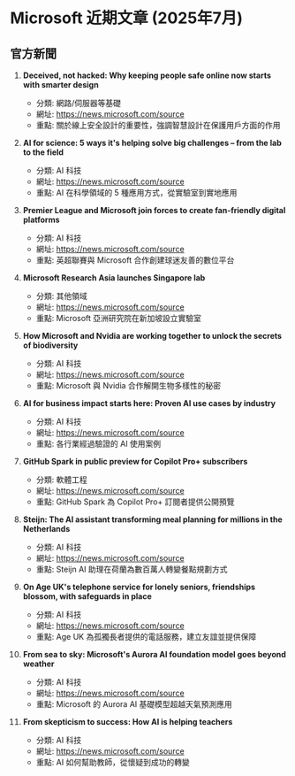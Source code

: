# Microsoft 近期文章 (2025年7月)

## 官方新聞
1. **Deceived, not hacked: Why keeping people safe online now starts with smarter design**
   - 分類: 網路/伺服器等基礎
   - 網址: https://news.microsoft.com/source
   - 重點: 關於線上安全設計的重要性，強調智慧設計在保護用戶方面的作用

2. **AI for science: 5 ways it's helping solve big challenges – from the lab to the field**
   - 分類: AI 科技
   - 網址: https://news.microsoft.com/source
   - 重點: AI 在科學領域的 5 種應用方式，從實驗室到實地應用

3. **Premier League and Microsoft join forces to create fan-friendly digital platforms**
   - 分類: AI 科技
   - 網址: https://news.microsoft.com/source
   - 重點: 英超聯賽與 Microsoft 合作創建球迷友善的數位平台

4. **Microsoft Research Asia launches Singapore lab**
   - 分類: 其他領域
   - 網址: https://news.microsoft.com/source
   - 重點: Microsoft 亞洲研究院在新加坡設立實驗室

5. **How Microsoft and Nvidia are working together to unlock the secrets of biodiversity**
   - 分類: AI 科技
   - 網址: https://news.microsoft.com/source
   - 重點: Microsoft 與 Nvidia 合作解開生物多樣性的秘密

6. **AI for business impact starts here: Proven AI use cases by industry**
   - 分類: AI 科技
   - 網址: https://news.microsoft.com/source
   - 重點: 各行業經過驗證的 AI 使用案例

7. **GitHub Spark in public preview for Copilot Pro+ subscribers**
   - 分類: 軟體工程
   - 網址: https://news.microsoft.com/source
   - 重點: GitHub Spark 為 Copilot Pro+ 訂閱者提供公開預覽

8. **Steijn: The AI assistant transforming meal planning for millions in the Netherlands**
   - 分類: AI 科技
   - 網址: https://news.microsoft.com/source
   - 重點: Steijn AI 助理在荷蘭為數百萬人轉變餐點規劃方式

9. **On Age UK's telephone service for lonely seniors, friendships blossom, with safeguards in place**
   - 分類: AI 科技
   - 網址: https://news.microsoft.com/source
   - 重點: Age UK 為孤獨長者提供的電話服務，建立友誼並提供保障

10. **From sea to sky: Microsoft's Aurora AI foundation model goes beyond weather**
    - 分類: AI 科技
    - 網址: https://news.microsoft.com/source
    - 重點: Microsoft 的 Aurora AI 基礎模型超越天氣預測應用

11. **From skepticism to success: How AI is helping teachers**
    - 分類: AI 科技
    - 網址: https://news.microsoft.com/source
    - 重點: AI 如何幫助教師，從懷疑到成功的轉變

